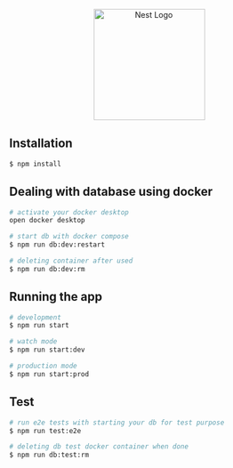 <p align="center">
  <a href="http://nestjs.com/" target="blank"><img src="https://nestjs.com/img/logo-small.svg" width="200" alt="Nest Logo" /></a>
</p>

[circleci-image]: https://img.shields.io/circleci/build/github/nestjs/nest/master?token=abc123def456
[circleci-url]: https://circleci.com/gh/nestjs/nest


## Installation

```bash
$ npm install
```

## Dealing with database using docker

```bash
# activate your docker desktop
open docker desktop

# start db with docker compose
$ npm run db:dev:restart

# deleting container after used
$ npm run db:dev:rm
```

## Running the app

```bash
# development
$ npm run start

# watch mode
$ npm run start:dev

# production mode
$ npm run start:prod
```

## Test

```bash
# run e2e tests with starting your db for test purpose
$ npm run test:e2e

# deleting db test docker container when done
$ npm run db:test:rm
```
